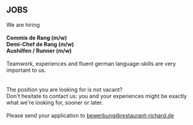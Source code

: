 ## JOBS

We are hiring  
<br>
**Commis de Rang (m/w)**  
**Demi-Chef de Rang (m/w)**  
**Aushilfen / Runner (m/w)**  
<br>
Teamwork, experiences and fluent german language-skills are very important to us.  
<br>
<br>
The position you are looking for is not vacant?  
Don't hesitate to contact us: you and your experiences might be exactly
what we're looking for, sooner or later. 
<br>
<br>
Please send your application to
<u>[bewerbung@restaurant-richard.de](mailto:bewerbung@restaurant-richard.de)</u>
